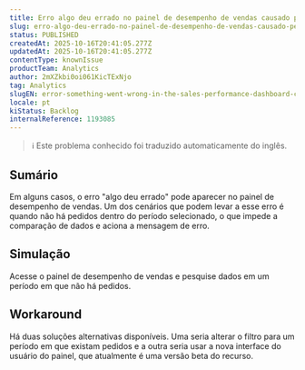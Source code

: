 ```yaml
---
title: Erro algo deu errado no painel de desempenho de vendas causado pela ausência de pedidos no período filtrado
slug: erro-algo-deu-errado-no-painel-de-desempenho-de-vendas-causado-pela-ausencia-de-pedidos-no-periodo-filtrado
status: PUBLISHED
createdAt: 2025-10-16T20:41:05.277Z
updatedAt: 2025-10-16T20:41:05.277Z
contentType: knownIssue
productTeam: Analytics
author: 2mXZkbi0oi061KicTExNjo
tag: Analytics
slugEN: error-something-went-wrong-in-the-sales-performance-dashboard-caused-by-no-orders-in-the-filtered-period
locale: pt
kiStatus: Backlog
internalReference: 1193085
---
```


>ℹ️ Este problema conhecido foi traduzido automaticamente do inglês.

## Sumário


Em alguns casos, o erro "algo deu errado" pode aparecer no painel de desempenho de vendas. Um dos cenários que podem levar a esse erro é quando não há pedidos dentro do período selecionado, o que impede a comparação de dados e aciona a mensagem de erro.
## Simulação


Acesse o painel de desempenho de vendas e pesquise dados em um período em que não há pedidos.


## Workaround


Há duas soluções alternativas disponíveis. Uma seria alterar o filtro para um período em que existam pedidos e a outra seria usar a nova interface do usuário do painel, que atualmente é uma versão beta do recurso.



